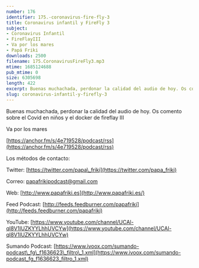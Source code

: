 ```yaml
---
number: 176
identifier: 175.-coronavirus-fire-fly-3
title: Coronavirus infantil y FireFly 3
subject:
- Coronavirus Infantil
- FireFlayIII
- Va por los mares
- Papá Friki
downloads: 2500
filename: 175.CoronavirusFireFly3.mp3
mtime: 1685124688
pub_mtime: 0
size: 6305698
length: 422
excerpt: Buenas muchachada, perdonar la calidad del audio de hoy. Os comento sobre el Covid en niños y el docker de fireflay III
slug: coronavirus-infantil-y-firefly-3
---
```

Buenas muchachada, perdonar la calidad del audio de hoy. Os comento sobre el Covid en niños y el docker de fireflay III

Va por los mares

[https://anchor.fm/s/4e719528/podcast/rss](https://anchor.fm/s/4e719528/podcast/rss)

Los métodos de contacto:

Twitter: [https://twitter.com/papa\_friki](https://twitter.com/papa_friki)

Correo: [papafrikipodcast@gmail.com](https://archive.org/details/papafrikipodast@gmail.com)

Web: [http://www.papafriki.es](http://www.papafriki.es/)

Feed Podcast: [http://feeds.feedburner.com/papafriki](http://feeds.feedburner.com/papafriki)

YouTube: [https://www.youtube.com/channel/UCAl-ql8V1IUZKYYLhhUVCYw](https://www.youtube.com/channel/UCAl-ql8V1IUZKYYLhhUVCYw)

Sumando Podcast: [https://www.ivoox.com/sumando-podcast\_fg\_f1636623\_filtro\_1.xml](https://www.ivoox.com/sumando-podcast_fg_f1636623_filtro_1.xml)